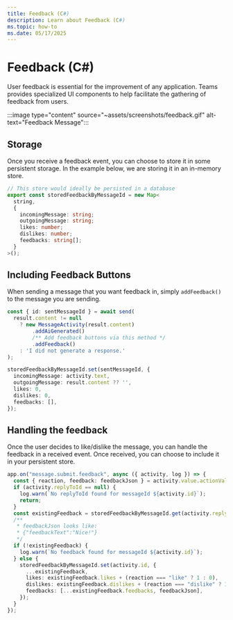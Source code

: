 ```yaml
---
title: Feedback (C#)
description: Learn about Feedback (C#)
ms.topic: how-to
ms.date: 05/17/2025
---
```

# Feedback (C#)

User feedback is essential for the improvement of any application. Teams provides specialized UI components to help facilitate the gathering of feedback from users.

:::image type="content" source="~assets/screenshots/feedback.gif" alt-text="Feedback Message":::

## Storage

Once you receive a feedback event, you can choose to store it in some persistent storage. In the example below, we are storing it in an in-memory store.

```ts
// This store would ideally be persisted in a database
export const storedFeedbackByMessageId = new Map<
  string,
  {
    incomingMessage: string;
    outgoingMessage: string;
    likes: number;
    dislikes: number;
    feedbacks: string[];
  }
>();
```

## Including Feedback Buttons

When sending a message that you want feedback in, simply `addFeedback()` to the message you are sending.

```ts
const { id: sentMessageId } = await send(
  result.content != null
    ? new MessageActivity(result.content)
        .addAiGenerated()
        /** Add feedback buttons via this method */
        .addFeedback()
    : 'I did not generate a response.'
);

storedFeedbackByMessageId.set(sentMessageId, {
  incomingMessage: activity.text,
  outgoingMessage: result.content ?? '',
  likes: 0,
  dislikes: 0,
  feedbacks: [],
});
```

## Handling the feedback

Once the user decides to like/dislike the message, you can handle the feedback in a received event. Once received, you can choose to include it in your persistent store.

```ts
app.on("message.submit.feedback", async ({ activity, log }) => {
  const { reaction, feedback: feedbackJson } = activity.value.actionValue;
  if (activity.replyToId == null) {
    log.warn(`No replyToId found for messageId ${activity.id}`);
    return;
  }
  const existingFeedback = storedFeedbackByMessageId.get(activity.replyToId);
  /**
   * feedbackJson looks like:
   * {"feedbackText":"Nice!"}
   */
  if (!existingFeedback) {
    log.warn(`No feedback found for messageId ${activity.id}`);
  } else {
    storedFeedbackByMessageId.set(activity.id, {
      ...existingFeedback,
      likes: existingFeedback.likes + (reaction === "like" ? 1 : 0),
      dislikes: existingFeedback.dislikes + (reaction === "dislike" ? 1 : 0),
      feedbacks: [...existingFeedback.feedbacks, feedbackJson],
    });
  }
});